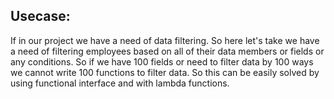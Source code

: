 Usecase:
-------
If in our project we have a need of data filtering.
So here let's take we have a need of filtering employees based on all of their data members or fields or any conditions.
So if we have 100 fields or need to filter data by 100 ways we cannot write 100 functions to filter data.
So this can be easily solved by using functional interface and with lambda functions.